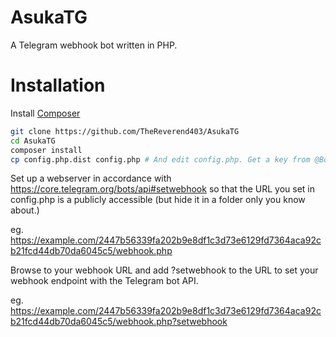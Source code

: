 AsukaTG
=======

A Telegram webhook bot written in PHP.

# Installation

Install [Composer](https://getcomposer.org/)

````bash
git clone https://github.com/TheReverend403/AsukaTG
cd AsukaTG
composer install
cp config.php.dist config.php # And edit config.php. Get a key from @BotFather if you need one.
````

Set up a webserver in accordance with https://core.telegram.org/bots/api#setwebhook so that the URL you set in config.php is a publicly accessible (but hide it in a folder only you know about.)

eg. https://example.com/2447b56339fa202b9e8df1c3d73e6129fd7364aca92cb21fcd44db70da6045c5/webhook.php

Browse to your webhook URL and add ?setwebhook to the URL to set your webhook endpoint with the Telegram bot API.

eg. https://example.com/2447b56339fa202b9e8df1c3d73e6129fd7364aca92cb21fcd44db70da6045c5/webhook.php?setwebhook